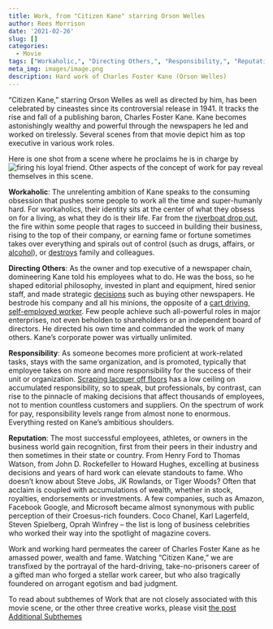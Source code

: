 ```yaml
---
title: Work, from "Citizen Kane" starring Orson Welles
author: Rees Morrison
date: '2021-02-26'
slug: []
categories:
  - Movie
tags: ["Workaholic,", "Directing Others,", "Responsibility,", "Reputation,", ]
meta_img: images/image.png
description: Hard work of Charles Foster Kane (Orson Welles)
---
```


“Citizen Kane,” starring Orson Welles as well as directed by him, has been celebrated by cineastes since its controversial release in 1941.  It tracks the rise and fall of a publishing baron, Charles Foster Kane.  Kane becomes astonishingly wealthy and powerful through the newspapers he led and worked on tirelessly.  Several scenes from that movie depict him as top executive in various work roles.  

<!--more-->

Here is one shot from a scene where he proclaims he is in charge by ![firing his loyal friend](/media/WorkKane.jpg).  Other aspects of the concept of work for pay reveal themselves in this scene.

**Workaholic**:  The unrelenting ambition of Kane speaks to the consuming obsession that pushes some people to work all the time and super-humanly hard.   For workaholics, their identity sits at the center of what they obsess on for a living, as what they do is their life.   Far from the [riverboat drop out](https://themesfromart.com/blog/2021-02-26-workproud/workproud/), the fire within some people that rages to succeed in building their business, rising to the top of their company, or earning fame or fortune sometimes takes over everything and spirals out of control (such as drugs, affairs, or [alcohol](https://themesfromart.com/blog/2021-02-03-alcohol-wide-view/)), or [destroys](https://themesfromart.com/blog/2021-02-10-decisions-a-wider-angle-view/decisionswiderangle/) family and colleagues.

**Directing Others**:  As the owner and top executive of a newspaper chain, domineering Kane told his employees what to do.   He was the boss, so he shaped editorial philosophy, invested in plant and equipment, hired senior staff, and made strategic [decisions](https://themesfromart.com/blog/2021-02-10-decisions-a-wider-angle-view/decisionswiderangle/) such as buying other newspapers.  He bestrode his company and all his minions, the opposite of a [cart driving, self-employed worker](https://themesfromart.com/blog/2021-02-26-worksnowy/worksnowy/).  Few people achieve such all-powerful roles in major enterprises, not even beholden to shareholders or an independent board of directors.  He directed his own time and commanded the work of many others.  Kane’s corporate power was virtually unlimited.

**Responsibility**:  As someone becomes more proficient at work-related tasks, stays with the same organization, and is promoted, typically that employee takes on more and more responsibility for the success of their unit or organization. [Scraping lacquer off floors](https://themesfromart.com/blog/2021-02-26-workscrapers/workscrapers/) has a low ceiling on accumulated responsibility, so to speak, but professionals, by contrast, can rise to the pinnacle of making decisions that affect thousands of employees, not to mention countless customers and suppliers.  On the spectrum of work for pay, responsibility levels range from almost none to enormous.  Everything rested on Kane’s ambitious shoulders.

**Reputation**:  The most successful employees, athletes, or owners in the business world gain recognition, first from their peers in their industry and then sometimes in their state or country.  From Henry Ford to Thomas Watson, from John D. Rockefeller to Howard Hughes, excelling at business decisions and years of hard work can elevate standouts to fame.  Who doesn’t know about Steve Jobs, JK Rowlands, or Tiger Woods?  Often that acclaim is coupled with accumulations of wealth, whether in stock, royalties, endorsements or investments.  A few companies, such as Amazon, Facebook Google, and Microsoft became almost synonymous with public perception of their Croesus-rich founders.  Coco Chanel, Karl Lagerfeld, Steven Spielberg, Oprah Winfrey – the list is long of business celebrities who worked their way into the spotlight of magazine covers.


Work and working hard permeates the career of Charles Foster Kane as he amassed power, wealth and fame.  Watching “Citizen Kane,” we are transfixed by the portrayal of the hard-driving, take-no-prisoners career of a gifted man who forged a stellar work career, but who also tragically foundered on arrogant egotism and bad judgment.  

To read about subthemes of Work that are not closely associated with this movie scene, or the other three creative works, please visit [the post Additional Subthemes](https://themesfromart.com/blog/2021-02-26-workadditional/workperspective/)